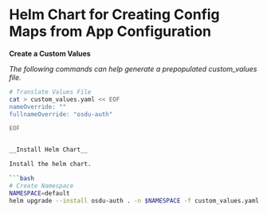 # Helm Chart for Creating Config Maps from App Configuration

__Create a Custom Values__

_The following commands can help generate a prepopulated custom_values file._
```bash
# Translate Values File
cat > custom_values.yaml << EOF
nameOverride: ""
fullnameOverride: "osdu-auth"

EOF


__Install Helm Chart__

Install the helm chart.

```bash
# Create Namespace
NAMESPACE=default
helm upgrade --install osdu-auth . -n $NAMESPACE -f custom_values.yaml
```
